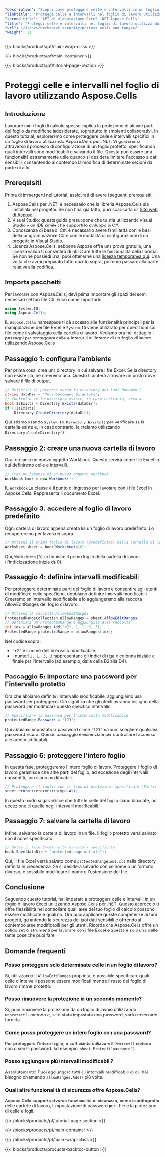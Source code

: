 ```yaml
---
"description": "Scopri come proteggere celle e intervalli in un foglio di lavoro Excel utilizzando Aspose.Cells per .NET. Segui questa guida passo passo per proteggere i tuoi fogli di calcolo."
"linktitle": "Proteggi celle e intervalli nel foglio di lavoro utilizzando Aspose.Cells"
"second_title": "API di elaborazione Excel .NET Aspose.Cells"
"title": "Proteggi celle e intervalli nel foglio di lavoro utilizzando Aspose.Cells"
"url": "/it/net/worksheet-security/protect-cells-and-ranges/"
"weight": 11
---
```


{{< blocks/products/pf/main-wrap-class >}}

{{< blocks/products/pf/main-container >}}

{{< blocks/products/pf/tutorial-page-section >}}

# Proteggi celle e intervalli nel foglio di lavoro utilizzando Aspose.Cells

## Introduzione
Lavorare con i fogli di calcolo spesso implica la protezione di alcune parti del foglio da modifiche indesiderate, soprattutto in ambienti collaborativi. In questo tutorial, esploreremo come proteggere celle e intervalli specifici in un foglio di lavoro utilizzando Aspose.Cells per .NET. Vi guideremo attraverso il processo di configurazione di un foglio protetto, specificando quali intervalli sono modificabili e salvando il file. Questa può essere una funzionalità estremamente utile quando si desidera limitare l'accesso a dati sensibili, consentendo al contempo la modifica di determinate sezioni da parte di altri.
## Prerequisiti
Prima di immergerti nel tutorial, assicurati di avere i seguenti prerequisiti:
1. Aspose.Cells per .NET: è necessario che la libreria Aspose.Cells sia installata nel progetto. Se non l'hai già fatto, puoi scaricarla da [Sito web di Aspose](https://releases.aspose.com/cells/net/).
2. Visual Studio: questa guida presuppone che tu stia utilizzando Visual Studio o un IDE simile che supporti lo sviluppo in C#.
3. Conoscenza di base di C#: è necessario avere familiarità con le basi della programmazione C# e con le modalità di configurazione di un progetto in Visual Studio.
4. Licenza Aspose.Cells: sebbene Aspose offra una prova gratuita, una licenza valida ti consentirà di utilizzare tutte le funzionalità della libreria. Se non ne possiedi una, puoi ottenerne una [licenza temporanea qui](https://purchase.aspose.com/temporary-license/).
Una volta che avrai preparato tutto quanto sopra, potremo passare alla parte relativa alla codifica.
## Importa pacchetti
Per lavorare con Aspose.Cells, devi prima importare gli spazi dei nomi necessari nel tuo file C#. Ecco come importarli:
```csharp
using System.IO;
using Aspose.Cells;
```
IL `Aspose.Cells` namespace ti dà accesso alle funzionalità principali per la manipolazione dei file Excel e `System.IO` viene utilizzato per operazioni sui file come il salvataggio della cartella di lavoro.
Vediamo ora nel dettaglio i passaggi per proteggere celle e intervalli all'interno di un foglio di lavoro utilizzando Aspose.Cells.
## Passaggio 1: configura l'ambiente
Per prima cosa, crea una directory in cui salvare i file Excel. Se la directory non esiste già, ne creeremo una. Questo ti aiuterà a trovare un posto dove salvare il file di output.
```csharp
// Definisci il percorso verso la directory dei tuoi documenti
string dataDir = "Your Document Directory";
// Controlla se la directory esiste, in caso contrario, creala
bool IsExists = Directory.Exists(dataDir);
if (!IsExists)
    Directory.CreateDirectory(dataDir);
```
Qui stiamo usando `System.IO.Directory.Exists()` per verificare se la cartella esiste e, in caso contrario, la creiamo utilizzando `Directory.CreateDirectory()`.
## Passaggio 2: creare una nuova cartella di lavoro
Ora, creiamo un nuovo oggetto Workbook. Questo servirà come file Excel in cui definiremo celle e intervalli.
```csharp
// Crea un'istanza di un nuovo oggetto Workbook
Workbook book = new Workbook();
```
IL `Workbook` La classe è il punto di ingresso per lavorare con i file Excel in Aspose.Cells. Rappresenta il documento Excel.
## Passaggio 3: accedere al foglio di lavoro predefinito
Ogni cartella di lavoro appena creata ha un foglio di lavoro predefinito. Lo recupereremo per lavorarci sopra.
```csharp
// Ottieni il primo foglio di lavoro (predefinito) nella cartella di lavoro
Worksheet sheet = book.Worksheets[0];
```
Qui, `Worksheets[0]` ci fornisce il primo foglio della cartella di lavoro (l'indicizzazione inizia da 0).
## Passaggio 4: definire intervalli modificabili
Per proteggere determinate parti del foglio di lavoro e consentire agli utenti di modificare celle specifiche, dobbiamo definire intervalli modificabili. Creeremo un intervallo modificabile e lo aggiungeremo alla raccolta AllowEditRanges del foglio di lavoro.
```csharp
// Ottieni la raccolta AllowEditRanges
ProtectedRangeCollection allowRanges = sheet.AllowEditRanges;
// Definisci un ProtectedRange e aggiungilo alla raccolta
int idx = allowRanges.Add("r2", 1, 1, 3, 3);
ProtectedRange protectedRange = allowRanges[idx];
```
Nel codice sopra:
- `"r2"` è il nome dell'intervallo modificabile.
- I numeri `1, 1, 3, 3` rappresentano gli indici di riga e colonna iniziale e finale per l'intervallo (ad esempio, dalla cella B2 alla D4).
## Passaggio 5: impostare una password per l'intervallo protetto
Ora che abbiamo definito l'intervallo modificabile, aggiungiamo una password per proteggerlo. Ciò significa che gli utenti avranno bisogno della password per modificare questo specifico intervallo.
```csharp
// Specificare la password per l'intervallo modificabile
protectedRange.Password = "123";
```
Qui abbiamo impostato la password come `"123"`ma puoi scegliere qualsiasi password sicura. Questo passaggio è essenziale per controllare l'accesso alle aree modificabili.
## Passaggio 6: proteggere l'intero foglio
In questa fase, proteggeremo l'intero foglio di lavoro. Proteggere il foglio di lavoro garantisce che altre parti del foglio, ad eccezione degli intervalli consentiti, non siano modificabili.
```csharp
// Proteggere il foglio con il tipo di protezione specificato (Tutti)
sheet.Protect(ProtectionType.All);
```
In questo modo si garantisce che tutte le celle del foglio siano bloccate, ad eccezione di quelle negli intervalli modificabili.
## Passaggio 7: salvare la cartella di lavoro
Infine, salviamo la cartella di lavoro in un file. Il foglio protetto verrà salvato con il nome specificato.
```csharp
// Salva il file Excel nella directory specificata
book.Save(dataDir + "protectedrange.out.xls");
```
Qui, il file Excel verrà salvato come `protectedrange.out.xls` nella directory definita in precedenza. Se si desidera salvarlo con un nome o un formato diverso, è possibile modificare il nome e l'estensione del file.
## Conclusione
Seguendo questo tutorial, hai imparato a proteggere celle e intervalli in un foglio di lavoro Excel utilizzando Aspose.Cells per .NET. Questo approccio ti offre flessibilità nel controllare quali aree del tuo foglio di calcolo possono essere modificate e quali no. Ora puoi applicare queste competenze ai tuoi progetti, garantendo la sicurezza dei tuoi dati sensibili e offrendo al contempo aree modificabili per gli utenti.
Ricorda che Aspose.Cells offre un solido set di strumenti per lavorare con i file Excel e questa è solo una delle tante cose che puoi fare. 
## Domande frequenti
### Posso proteggere solo determinate celle in un foglio di lavoro?
Sì, utilizzando il `AllowEditRanges` proprietà, è possibile specificare quali celle o intervalli possono essere modificati mentre il resto del foglio di lavoro rimane protetto.
### Posso rimuovere la protezione in un secondo momento?
Sì, puoi rimuovere la protezione da un foglio di lavoro utilizzando `Unprotect()` metodo e, se è stata impostata una password, sarà necessario fornirla.
### Come posso proteggere un intero foglio con una password?
Per proteggere l'intero foglio, è sufficiente utilizzare il `Protect()` metodo con o senza password. Ad esempio, `sheet.Protect("password")`.
### Posso aggiungere più intervalli modificabili?
Assolutamente! Puoi aggiungere tutti gli intervalli modificabili di cui hai bisogno chiamando `allowRanges.Add()` più volte.
### Quali altre funzionalità di sicurezza offre Aspose.Cells?
Aspose.Cells supporta diverse funzionalità di sicurezza, come la crittografia delle cartelle di lavoro, l'impostazione di password per i file e la protezione di celle e fogli.

{{< /blocks/products/pf/tutorial-page-section >}}

{{< /blocks/products/pf/main-container >}}

{{< /blocks/products/pf/main-wrap-class >}}

{{< blocks/products/products-backtop-button >}}